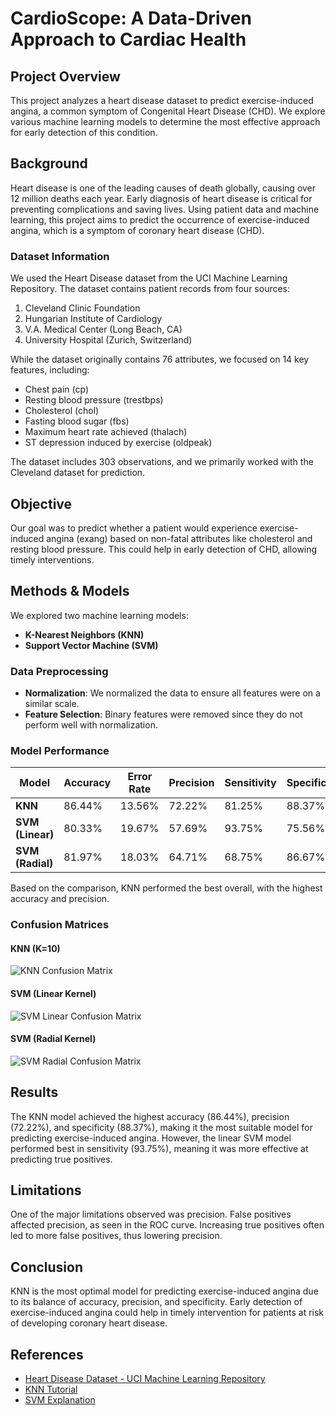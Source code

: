 # CardioScope: A Data-Driven Approach to Cardiac Health

## Project Overview

This project analyzes a heart disease dataset to predict exercise-induced angina, a common symptom of Congenital Heart Disease (CHD). We explore various machine learning models to determine the most effective approach for early detection of this condition.

## Background

Heart disease is one of the leading causes of death globally, causing over 12 million deaths each year. Early diagnosis of heart disease is critical for preventing complications and saving lives. Using patient data and machine learning, this project aims to predict the occurrence of exercise-induced angina, which is a symptom of coronary heart disease (CHD).

### Dataset Information

We used the Heart Disease dataset from the UCI Machine Learning Repository. The dataset contains patient records from four sources:

1. Cleveland Clinic Foundation
2. Hungarian Institute of Cardiology
3. V.A. Medical Center (Long Beach, CA)
4. University Hospital (Zurich, Switzerland)

While the dataset originally contains 76 attributes, we focused on 14 key features, including:

- Chest pain (cp)
- Resting blood pressure (trestbps)
- Cholesterol (chol)
- Fasting blood sugar (fbs)
- Maximum heart rate achieved (thalach)
- ST depression induced by exercise (oldpeak)

The dataset includes 303 observations, and we primarily worked with the Cleveland dataset for prediction.

## Objective

Our goal was to predict whether a patient would experience exercise-induced angina (exang) based on non-fatal attributes like cholesterol and resting blood pressure. This could help in early detection of CHD, allowing timely interventions.

## Methods & Models

We explored two machine learning models:

- **K-Nearest Neighbors (KNN)**
- **Support Vector Machine (SVM)**

### Data Preprocessing

- **Normalization**: We normalized the data to ensure all features were on a similar scale.
- **Feature Selection**: Binary features were removed since they do not perform well with normalization.
  
### Model Performance

| Model          | Accuracy | Error Rate | Precision | Sensitivity | Specificity |
|----------------|----------|------------|-----------|-------------|-------------|
| **KNN**        | 86.44%   | 13.56%     | 72.22%    | 81.25%      | 88.37%      |
| **SVM (Linear)**| 80.33%   | 19.67%     | 57.69%    | 93.75%      | 75.56%      |
| **SVM (Radial)**| 81.97%   | 18.03%     | 64.71%    | 68.75%      | 86.67%      |

Based on the comparison, KNN performed the best overall, with the highest accuracy and precision.

### Confusion Matrices

#### KNN (K=10)
![KNN Confusion Matrix](./images/knn_confusion_matrix.png)

#### SVM (Linear Kernel)
![SVM Linear Confusion Matrix](./images/svm_linear_confusion_matrix.png)

#### SVM (Radial Kernel)
![SVM Radial Confusion Matrix](./images/svm_radial_confusion_matrix.png)

## Results

The KNN model achieved the highest accuracy (86.44%), precision (72.22%), and specificity (88.37%), making it the most suitable model for predicting exercise-induced angina. However, the linear SVM model performed best in sensitivity (93.75%), meaning it was more effective at predicting true positives.

## Limitations

One of the major limitations observed was precision. False positives affected precision, as seen in the ROC curve. Increasing true positives often led to more false positives, thus lowering precision.

## Conclusion

KNN is the most optimal model for predicting exercise-induced angina due to its balance of accuracy, precision, and specificity. Early detection of exercise-induced angina could help in timely intervention for patients at risk of developing coronary heart disease.

## References

- [Heart Disease Dataset - UCI Machine Learning Repository](https://archive.ics.uci.edu/ml/datasets/heart+disease)
- [KNN Tutorial](https://quantdev.ssri.psu.edu/sites/qdev/files/kNN_tutorial.html)
- [SVM Explanation](https://bradleyboehmke.github.io/HOML/svm.html)
